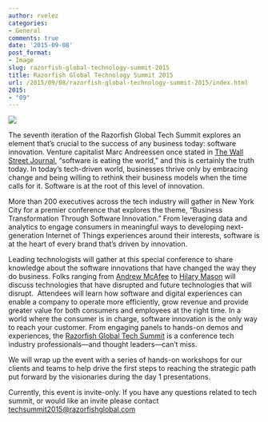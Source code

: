 ```yaml
---
author: rvelez
categories:
- General
comments: true
date: '2015-09-08'
post_format:
- Image
slug: razorfish-global-technology-summit-2015
title: Razorfish Global Technology Summit 2015
url: /2015/09/08/razorfish-global-technology-summit-2015/index.html
2015:
- "09"
---
```





[![](/uploads/2015/08/RZFTechSummit_AgendaEmail_9.8.png)](http://rfish.us/1TB2LGq)

The seventh iteration of the Razorfish Global Tech Summit explores an element that’s crucial to the success of any business today: software innovation. Venture capitalist Marc Andreessen once stated in [The Wall Street Journal](http://www.wsj.com/articles/SB10001424053111903480904576512250915629460), “software is eating the world,” and this is certainly the truth today. In today’s tech-driven world, businesses thrive only by embracing change and being willing to rethink their business models when the time calls for it. Software is at the root of this level of innovation.

More than 200 executives across the tech industry will gather in New York City for a premier conference that explores the theme, “Business Transformation Through Software Innovation.” From leveraging data and analytics to engage consumers in meaningful ways to developing next-generation Internet of Things experiences around their interests, software is at the heart of every brand that’s driven by innovation.

Leading technologists will gather at this special conference to share knowledge about the software innovations that have changed the way they do business. Folks ranging from [Andrew McAfee](http://andrewmcafee.org/blog/) to [Hilary Mason](http://www.hilarymason.com/) will discuss technologies that have disrupted and future technologies that will disrupt.  Attendees will learn how software and digital experiences can enable a company to operate more efficiently, grow revenue and provide greater value for both consumers and employees at the right time. In a world where the consumer is in charge, software innovation is the only way to reach your customer. From engaging panels to hands-on demos and experiences, the [Razorfish Global Tech Summit](http://rfish.us/1TB2LGq) is a conference tech industry professionals—and thought leaders—can’t miss.

We will wrap up the event with a series of hands-on workshops for our clients and teams to help drive the first steps to reaching the strategic path put forward by the visionaries during the day 1 presentations.

Currently, this event is invite-only. If you have any questions related to tech summit, or would like an invite please contact [techsummit2015@razorfishglobal.com](mailto:techsummit2015@razorfishglobal.com)
